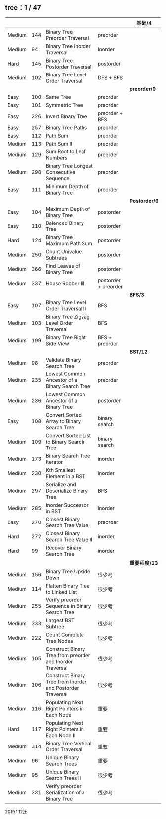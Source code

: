 ## tree：1 / 47

|     |     |     |     |  基础/4  |
| --- | --- | --- | --- | --- |
|Medium|144|  Binary Tree Preorder Traversal |preorder|
|Medium|94    |Binary Tree Inorder Traversal  |Inorder|
|Hard|145|  Binary Tree Postorder Traversal |postorder|
|Medium|102|  Binary Tree Level Order Traversal   |DFS + BFS|
|     |     |     |     |  **preorder/9**  |
|Easy|100| Same Tree |preorder|
|Easy|101| Symmetric Tree |preorder|
|Easy|226| Invert Binary Tree |preorder + BFS|
|Easy|257| Binary Tree Paths |preorder|
|Easy|112| Path Sum |preorder|
|Medium|113| Path Sum II |preorder|
|Medium|129| Sum Root to Leaf Numbers |preorder|
|Medium|298| Binary Tree Longest Consecutive Sequence |preorder|
|Easy|111| Minimum Depth of Binary Tree |preorder|
|     |     |     |     |  **Postorder/6**  |
|Easy|104| Maximum Depth of Binary Tree |postorder|
|Easy|110| Balanced Binary Tree |postorder|
|Hard|124| Binary Tree Maximum Path Sum |postorder|
|Medium|250| Count Univalue Subtrees |postorder|
|Medium|366| Find Leaves of Binary Tree |postorder|
|Medium|337| House Robber III |postorder + preorder|
|     |     |     |     |  **BFS/3**  |
|Easy|107|  Binary Tree Level Order Traversal II    |BFS|
|Medium|103|  Binary Tree Zigzag Level Order Traversal    |BFS|
|Medium|199|  Binary Tree Right Side View |BFS + preorder|
|     |     |     |     |  **BST/12**  |
|Medium|98    |Validate Binary Search Tree    |preorder|
|Medium|235|  Lowest Common Ancestor of a Binary Search Tree  |preorder|
|Medium|236|  Lowest Common Ancestor of a Binary Tree |postorder|
|Easy|108|  Convert Sorted Array to Binary Search Tree  |binary search|
|Medium|109|  Convert Sorted List to Binary Search Tree   |binary search|
|Medium|173|  Binary Search Tree Iterator |inorder|
|Medium|230|  Kth Smallest Element in a BST   |inorder|
|Medium|297|  Serialize and Deserialize Binary Tree   |BFS|
|Medium|285|  Inorder Successor in BST    |inorder|
|Easy|270|  Closest Binary Search Tree Value    |preorder|
|Hard|272|  Closest Binary Search Tree Value II |inorder|
|Hard|99    |Recover Binary Search Tree |inorder|
|     |     |     |     |  **重要程度/13**  |
|Medium|156|  Binary Tree Upside Down |很少考|
|Medium|114|  Flatten Binary Tree to Linked List  |很少考|
|Medium|255|  Verify preorder Sequence in Binary Search Tree |很少考|
|Medium|333|  Largest BST Subtree |很少考|
|Medium|222|  Count Complete Tree Nodes   |很少考|
|Medium|105|  Construct Binary Tree from preorder and Inorder Traversal  |很少考|
|Medium|106|  Construct Binary Tree from Inorder and Postorder Traversal  |很少考|
|Medium|116|  Populating Next Right Pointers in Each Node |重要|
|Hard|117|  Populating Next Right Pointers in Each Node II  |重要|
|Medium|314|  Binary Tree Vertical Order Traversal    |重要|
|Medium|96    |Unique Binary Search Trees |重要|
|Medium|95    |Unique Binary Search Trees II  |很少考|
|Medium|331|  Verify preorder Serialization of a Binary Tree |很少考|

2019.1.12迁
